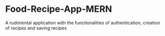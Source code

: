 # Food-Recipe-App-MERN
A rudimental application with the functionalities of authentication, creation of recipes and saving recipes
